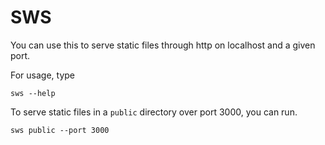 SWS
===

You can use this to serve static files through http on localhost and a given
port.

For usage, type

```
sws --help
```

To serve static files in a `public` directory over port 3000, you can run.

```
sws public --port 3000
```
